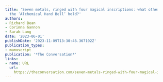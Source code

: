 ```yaml
---
title: 'Seven metals, ringed with four magical inscriptions: what other secrets does
  the ‘Alchemical Hand Bell’ hold?'
authors:
- Richard Bean
- Corinna Gannon
- Sarah Lang
date: '2023-06-01'
publishDate: '2023-11-09T13:30:46.367102Z'
publication_types:
- manuscript
publication: '*The Conversation*'
links:
- name: URL
  url: 
    https://theconversation.com/seven-metals-ringed-with-four-magical-inscriptions-what-other-secrets-does-the-alchemical-hand-bell-hold-204367
---
```

